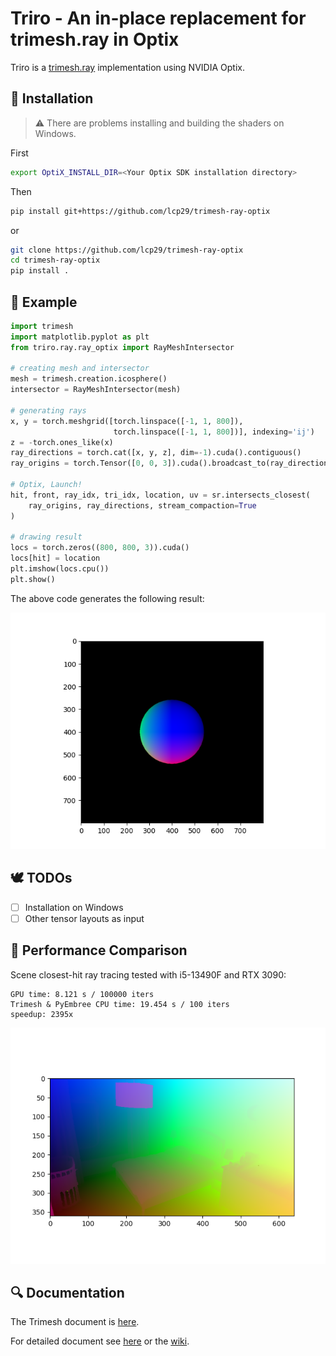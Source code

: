 # Triro - An in-place replacement for trimesh.ray in Optix

Triro is a [trimesh.ray](https://trimesh.org/trimesh.ray.html) implementation using NVIDIA Optix.

## 🔧️ Installation

>⚠️ There are problems installing and building the shaders on Windows.

First
```sh
export OptiX_INSTALL_DIR=<Your Optix SDK installation directory>
```
Then
```sh
pip install git+https://github.com/lcp29/trimesh-ray-optix
```
or
```sh
git clone https://github.com/lcp29/trimesh-ray-optix
cd trimesh-ray-optix
pip install .
```
## 📖️ Example
```python
import trimesh
import matplotlib.pyplot as plt
from triro.ray.ray_optix import RayMeshIntersector

# creating mesh and intersector
mesh = trimesh.creation.icosphere()
intersector = RayMeshIntersector(mesh)

# generating rays
x, y = torch.meshgrid([torch.linspace([-1, 1, 800]), 
                       torch.linspace([-1, 1, 800])], indexing='ij')
z = -torch.ones_like(x)
ray_directions = torch.cat([x, y, z], dim=-1).cuda().contiguous()
ray_origins = torch.Tensor([0, 0, 3]).cuda().broadcast_to(ray_directions.shape).contiguous()

# Optix, Launch!
hit, front, ray_idx, tri_idx, location, uv = sr.intersects_closest(
    ray_origins, ray_directions, stream_compaction=True
)

# drawing result
locs = torch.zeros((800, 800, 3)).cuda()
locs[hit] = location
plt.imshow(locs.cpu())
plt.show()
```
The above code generates the following result:

![](assets/location.png)

## 🕊️ TODOs

 - [ ] Installation on Windows
 - [ ] Other tensor layouts as input

## 🚀️ Performance Comparison

Scene closest-hit ray tracing tested with i5-13490F and RTX 3090:
```
GPU time: 8.121 s / 100000 iters
Trimesh & PyEmbree CPU time: 19.454 s / 100 iters
speedup: 2395x
```

![](assets/testcase.png)

## 🔍️ Documentation

The Trimesh document is [here](https://trimesh.org/trimesh.ray.html).

For detailed document see [here](docs/DOC.md) or the [wiki](https://github.com/lcp29/trimesh-ray-optix/wiki).
